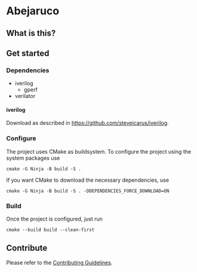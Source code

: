 # Abejaruco
## What is this?

## Get started
### Dependencies
- iverilog
    - gperf
- verilator

#### iverilog
Download as described in https://github.com/steveicarus/iverilog.

### Configure
The project uses CMake as buildsystem. To configure the project using the system packages use
```
cmake -G Ninja -B build -S .
```
If you want CMake to download the necessary dependencies, use
```
cmake -G Ninja -B build -S . -DDEPENDENCIES_FORCE_DOWNLOAD=ON
```

### Build
Once the project is configured, just run
```
cmake --build build --clean-first
```

## Contribute
Please refer to the [Contributing Guidelines](/docs/Contributing.md).
